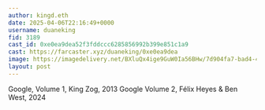 ```yaml
---
author: kingd.eth
date: 2025-04-06T22:16:49+0000
username: duaneking
fid: 3189
cast_id: 0xe0ea9dea52f3fddccc6285856992b399e851c1a9
cast: https://farcaster.xyz/duaneking/0xe0ea9dea
image: https://imagedelivery.net/BXluQx4ige9GuW0Ia56BHw/7d904fa7-bad4-4ce5-bac7-0803d11d0d00/original
layout: post
---
```


Google, Volume 1, King Zog, 2013
Google Volume 2, Félix Heyes & Ben West, 2024

<img src='https://imagedelivery.net/BXluQx4ige9GuW0Ia56BHw/7d904fa7-bad4-4ce5-bac7-0803d11d0d00/original' alt='' referrerpolicy='no-referrer'/>
